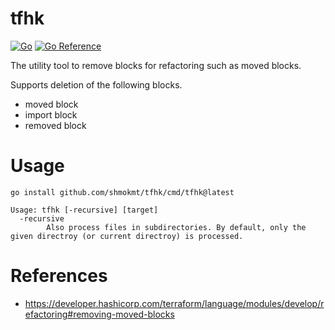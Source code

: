 # tfhk

[![Go](https://github.com/shmokmt/tfhk/actions/workflows/go.yml/badge.svg)](https://github.com/shmokmt/tfhk/actions/workflows/go.yml)
[![Go Reference](https://pkg.go.dev/badge/github.com/shmokmt/tfhk.svg)](https://pkg.go.dev/github.com/shmokmt/tfhk)

The utility tool to remove blocks for refactoring such as moved blocks.

Supports deletion of the following blocks.

- moved block
- import block
- removed block

# Usage

```
go install github.com/shmokmt/tfhk/cmd/tfhk@latest
```

```
Usage: tfhk [-recursive] [target]
  -recursive
        Also process files in subdirectories. By default, only the given directroy (or current directroy) is processed.
```

# References

- https://developer.hashicorp.com/terraform/language/modules/develop/refactoring#removing-moved-blocks

